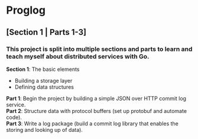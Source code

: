 # Proglog
## [Section 1 | Parts 1-3]
### This project is split into multiple sections and parts to learn and teach myself about distributed services with Go.
**Section 1**: The basic elements
 - Building a storage layer
 - Defining data structures
 
 **Part 1**: Begin the project by building a simple JSON over HTTP commit log service.\
 **Part 2**: Structure data with protocol buffers (set up protobuf and automate code).\
 **Part 3**: Write a log package (build a commit log library that enables the storing and looking up of data).
